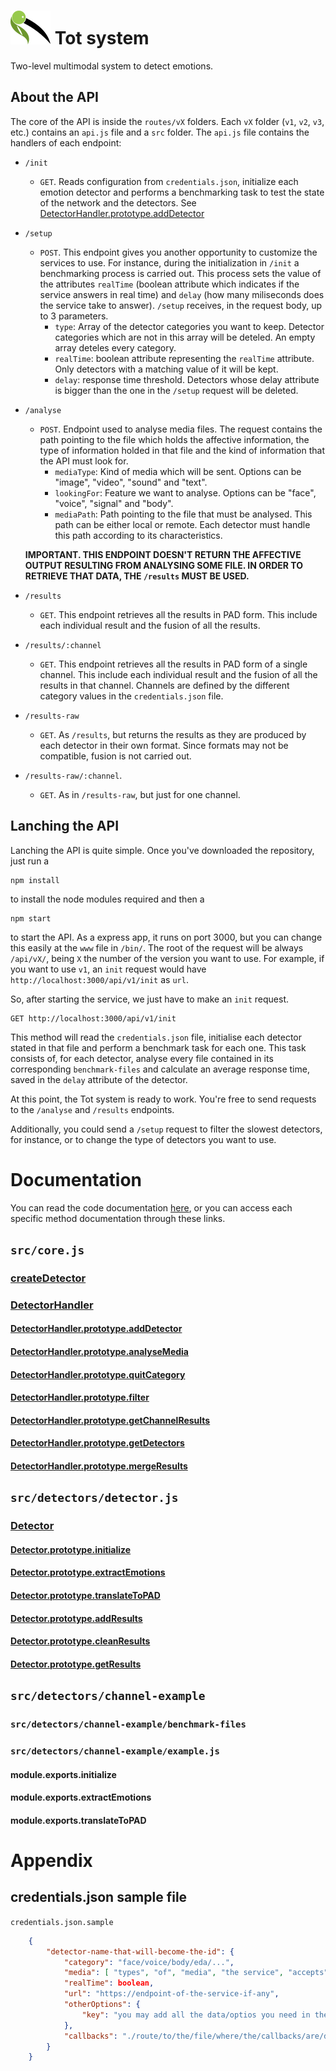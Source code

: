 # ![logo](/logo/tot-64.png) Tot system
Two-level multimodal system to detect emotions.

## About the API
The core of the API is inside the `routes/vX` folders. Each `vX` folder (`v1`, `v2`, `v3`, etc.) contains an `api.js` file and a `src` folder. The `api.js` file contains the handlers of each endpoint:

* `/init`
	* `GET`. Reads configuration from `credentials.json`, initialize each emotion detector and performs a benchmarking task to test the state of the network and the detectors. See [DetectorHandler.prototype.addDetector](#detectorhandlerprototypeadddetector)
* `/setup`
	* `POST`. This endpoint gives you another opportunity to customize the services to use. For instance, during the initialization in `/init` a benchmarking process is carried out. This process sets the value of the attributes `realTime` (boolean attribute which indicates if the service answers in real time) and `delay` (how many miliseconds does the service take to answer). `/setup` receives, in the request body, up to 3 parameters.
		* `type`:  Array of the detector categories you want to keep. Detector categories which are not in this array will be deteled. An empty array deteles every category.
		* `realTime`: boolean attribute representing the `realTime` attribute. Only detectors with a matching value of it will be kept.
		* `delay`: response time threshold. Detectors whose delay attribute is bigger than the one in the `/setup` request will be deleted. 
* `/analyse`
	* `POST`. Endpoint used to analyse media files. The request contains the path pointing to the file which holds the affective information, the type of information holded in that file and the kind of information that the API must look for. 
		* `mediaType`: Kind of media which will be sent. Options can be "image", "video", "sound" and "text".
		* `lookingFor`: Feature we want to analyse. Options can be "face", "voice", "signal" and "body".
		* `mediaPath`: Path pointing to the file that must be analysed. This path can be either local or remote. Each detector must handle this path according to its characteristics.

	**IMPORTANT. THIS ENDPOINT DOESN'T RETURN THE AFFECTIVE OUTPUT RESULTING FROM ANALYSING SOME FILE. IN ORDER TO RETRIEVE THAT DATA, THE `/results` MUST BE USED.**
* `/results`
  * `GET`. This endpoint retrieves all the results in PAD form. This include each individual result and the fusion of all the results.
* `/results/:channel`
  * `GET`. This endpoint retrieves all the results in PAD form of a single channel. This include each individual result and the fusion of all the results in that channel. Channels are defined by the different category values in the `credentials.json` file.
* `/results-raw`
  * `GET`. As `/results`, but returns the results as they are produced by each detector in their own format. Since formats may not be compatible, fusion is not carried out.
* `/results-raw/:channel`. 
  *  `GET`. As in `/results-raw`, but just for one channel.

## Lanching the API

Lanching the API is quite simple. Once you've downloaded the repository, just run a

```
npm install
```
to install the node modules required and then a 
```
npm start
```
to start the API. As a express app, it runs on port 3000, but you can change this easily at the `www` file in `/bin/`. 
The root of the request will be always `/api/vX/`, being `X` the number of the version you want to use. For example, if you want to use `v1`, an `init` request would have `http://localhost:3000/api/v1/init` as `url`.

So, after starting the service, we just have to make an `init` request.

```
GET http://localhost:3000/api/v1/init
```

This method will read the `credentials.json` file, initialise each detector stated in that file and perform a benchmark task for each one. This task consists of, for each detector, analyse every file contained in its corresponding `benchmark-files`	and calculate an average response time, saved in the `delay` attribute of the detector.

At this point, the Tot system is ready to work. You're free to send requests to the `/analyse` and `/results` endpoints.

Additionally, you could send a `/setup` request to filter the slowest detectors, for instance, or to change the type of detectors you want to use. 
# Documentation

You can read the code documentation [here](https://josemariagarcia95.github.io/tot-system/docs/v1/), or you can access each specific method documentation through these links.

## `src/core.js`

### [createDetector](https://josegarciaclm95.github.io/tot-system/docs/v1/module-Core.html#.createDetector)

### [DetectorHandler](https://josegarciaclm95.github.io/tot-system/docs/v1/DetectorHandler.html)

#### [DetectorHandler.prototype.addDetector](https://josegarciaclm95.github.io/tot-system/docs/v1/DetectorHandler.html#.addDetector)

#### [DetectorHandler.prototype.analyseMedia](https://josegarciaclm95.github.io/tot-system/docs/v1/DetectorHandler.html#.analyseMedia)

#### [DetectorHandler.prototype.quitCategory](https://josegarciaclm95.github.io/tot-system/docs/v1/DetectorHandler.html#.quitCategory)

#### [DetectorHandler.prototype.filter](https://josegarciaclm95.github.io/tot-system/docs/v1/DetectorHandler.html#.filter)

#### [DetectorHandler.prototype.getChannelResults](https://josegarciaclm95.github.io/tot-system/docs/v1/DetectorHandler.html#.getChannelResults)

#### [DetectorHandler.prototype.getDetectors](https://josegarciaclm95.github.io/tot-system/docs/v1/DetectorHandler.html#.getDetectors)

#### [DetectorHandler.prototype.mergeResults]()

## `src/detectors/detector.js`

### [Detector](https://josegarciaclm95.github.io/tot-system/docs/v1/Detector.html)

#### [Detector.prototype.initialize](https://josegarciaclm95.github.io/tot-system/docs/v1/Detector.html#.initialize)

#### [Detector.prototype.extractEmotions](https://josegarciaclm95.github.io/tot-system/docs/v1/Detector.html#.extractEmotions)

#### [Detector.prototype.translateToPAD](https://josegarciaclm95.github.io/tot-system/docs/v1/Detector.html#.translateToPAD)

#### [Detector.prototype.addResults](https://josegarciaclm95.github.io/tot-system/docs/v1/Detector.html#.addResults)

#### [Detector.prototype.cleanResults](https://josegarciaclm95.github.io/tot-system/docs/v1/Detector.html#.cleanResults)

#### [Detector.prototype.getResults](https://josegarciaclm95.github.io/tot-system/docs/v1/Detector.html#.getResults)

## `src/detectors/channel-example`

### `src/detectors/channel-example/benchmark-files`

### `src/detectors/channel-example/example.js`

#### module.exports.initialize

#### module.exports.extractEmotions

#### module.exports.translateToPAD

# Appendix

## credentials.json sample file
`credentials.json.sample`
```json
	{
		"detector-name-that-will-become-the-id": {
			"category": "face/voice/body/eda/...",
			"media": [ "types", "of", "media", "the service", "accepts", "for", "analysis", "such us", "image", "video", "text", "sound", "..." ],
			"realTime": boolean,
			"url": "https://endpoint-of-the-service-if-any",
			"otherOptions": {
				"key": "you may add all the data/optios you need in the otherOptions object"
			},
			"callbacks": "./route/to/the/file/where/the/callbacks/are/defined.js"
		}
	}
```







